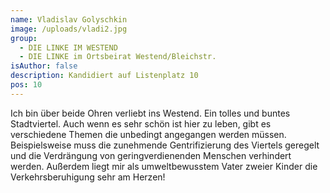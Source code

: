 ```yaml
---
name: Vladislav Golyschkin
image: /uploads/vladi2.jpg
group:
  - DIE LINKE IM WESTEND
  - DIE LINKE im Ortsbeirat Westend/Bleichstr.
isAuthor: false
description: Kandidiert auf Listenplatz 10
pos: 10
---
```

Ich bin über beide Ohren verliebt ins Westend. Ein tolles und buntes Stadtviertel. Auch wenn es sehr schön ist hier zu leben, gibt es verschiedene Themen die unbedingt angegangen werden müssen. Beispielsweise muss die zunehmende Gentrifizierung des Viertels geregelt und die Verdrängung von geringverdienenden Menschen verhindert werden. Außerdem liegt mir als umweltbewusstem Vater zweier Kinder die Verkehrsberuhigung sehr am Herzen!   

<!--EndFragment-->